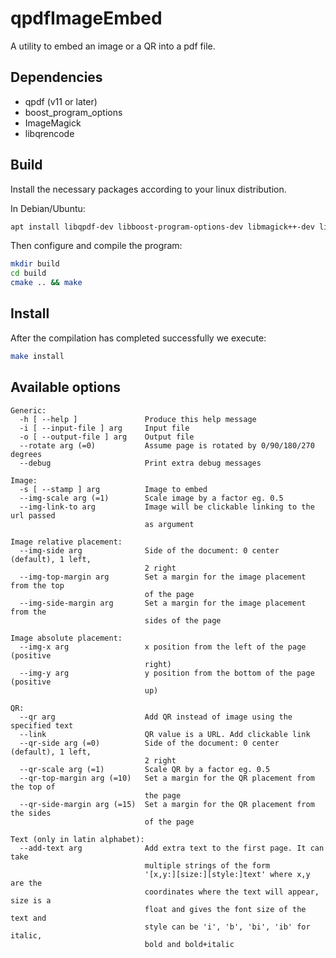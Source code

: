 # qpdfImageEmbed

A utility to embed an image or a QR into a pdf file.
## Dependencies

- qpdf (v11 or later)
- boost_program_options
- ImageMagick
- libqrencode

## Build

Install the necessary packages according to your linux distribution.

In Debian/Ubuntu:

```bash
apt install libqpdf-dev libboost-program-options-dev libmagick++-dev libqrencode-dev cmake gcc
```

Then configure and compile the program:

```bash
mkdir build
cd build
cmake .. && make
```

## Install

After the compilation has completed successfully we execute:

```bash
make install
```

## Available options

```
Generic:
  -h [ --help ]               Produce this help message
  -i [ --input-file ] arg     Input file
  -o [ --output-file ] arg    Output file
  --rotate arg (=0)           Assume page is rotated by 0/90/180/270 degrees
  --debug                     Print extra debug messages

Image:
  -s [ --stamp ] arg          Image to embed
  --img-scale arg (=1)        Scale image by a factor eg. 0.5
  --img-link-to arg           Image will be clickable linking to the url passed
                              as argument

Image relative placement:
  --img-side arg              Side of the document: 0 center (default), 1 left,
                              2 right
  --img-top-margin arg        Set a margin for the image placement from the top
                              of the page
  --img-side-margin arg       Set a margin for the image placement from the 
                              sides of the page

Image absolute placement:
  --img-x arg                 x position from the left of the page (positive 
                              right)
  --img-y arg                 y position from the bottom of the page (positive 
                              up)

QR:
  --qr arg                    Add QR instead of image using the specified text
  --link                      QR value is a URL. Add clickable link
  --qr-side arg (=0)          Side of the document: 0 center (default), 1 left,
                              2 right
  --qr-scale arg (=1)         Scale QR by a factor eg. 0.5
  --qr-top-margin arg (=10)   Set a margin for the QR placement from the top of
                              the page
  --qr-side-margin arg (=15)  Set a margin for the QR placement from the sides 
                              of the page

Text (only in latin alphabet):
  --add-text arg              Add extra text to the first page. It can take 
                              multiple strings of the form 
                              '[x,y:][size:][style:]text' where x,y are the 
                              coordinates where the text will appear, size is a
                              float and gives the font size of the text and 
                              style can be 'i', 'b', 'bi', 'ib' for italic, 
                              bold and bold+italic

```
